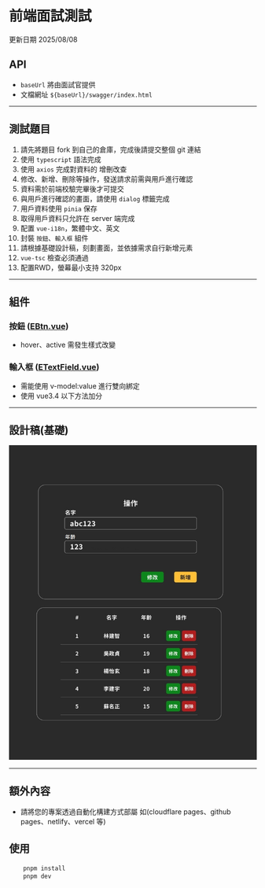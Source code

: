 # 前端面試測試

更新日期 2025/08/08

## API

- `baseUrl` 將由面試官提供
- 文檔網址 `${baseUrl}/swagger/index.html`

---

## 測試題目

1. 請先將題目 fork 到自己的倉庫，完成後請提交整個 git 連結
2. 使用 `typescript` 語法完成
3. 使用 `axios` 完成對資料的 增刪改查
4. 修改、新增、刪除等操作，發送請求前需與用戶進行確認
5. 資料需於前端校驗完畢後才可提交
6. 與用戶進行確認的畫面，請使用 `dialog` 標籤完成
7. 用戶資料使用 `pinia` 保存
8. 取得用戶資料只允許在 server 端完成
9. 配置 `vue-i18n`，繁體中文、英文
10. 封裝 `按鈕`、`輸入框` 組件
11. 請根據基礎設計稿，刻劃畫面，並依據需求自行新增元素
12. `vue-tsc` 檢查必須通過
13. 配置RWD，螢幕最小支持 320px

---

## 組件

### 按鈕 ([EBtn.vue](components/EBtn.vue))

- hover、active 需發生樣式改變

### 輸入框 ([ETextField.vue](components/ETextField.vue))

- 需能使用 v-model:value 進行雙向綁定
- 使用 vue3.4 以下方法加分

---

## 設計稿(基礎)

![test.jpg](public/test.jpg)

---

## 額外內容

- 請將您的專案透過自動化構建方式部屬 如(cloudflare pages、github pages、netlify、vercel 等)

## 使用

```shell
    pnpm install
    pnpm dev
```
